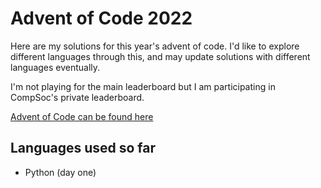 # Advent of Code 2022
Here are my solutions for this year's advent of code. I'd like to explore different languages through this, and may update solutions with different languages eventually.

I'm not playing for the main leaderboard but I am participating in CompSoc's private leaderboard.

[Advent of Code can be found here](https://adventofcode.com/)

## Languages used so far
- Python (day one)